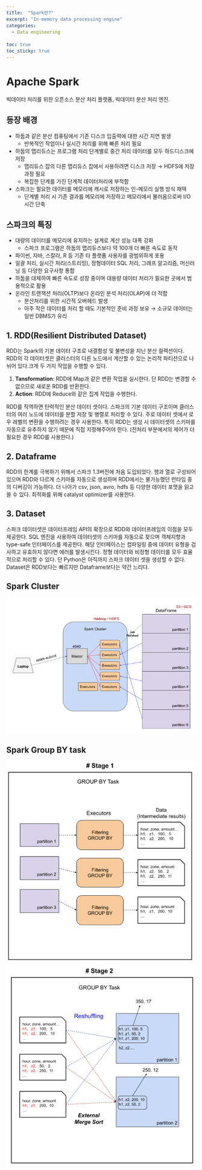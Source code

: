```yaml
---
title:  "Spark란?"
excerpt: "In-memory data processing engine"
categories:
  - Data engineering

toc: true
toc_sticky: true
---
```

# Apache Spark 
빅데이터 처리를 위한 오픈소스 분산 처리 플랫폼, 빅데이터 분산 처리 엔진.

## 등장 배경

- 하둡과 같은 분산 컴퓨팅에서 기존 디스크 입출력에 대한 시간 지연 발생
    - 반복적인 작업이나 실시간 처리를 위해 빠른 처리 필요
- 하둡의 맵리듀스는 프로그램 처리 단계별로 중간 처리 데이터를 모두 하드디스크에 저장
    - 맵리듀스 잡의 다른 맵리듀스 잡에서 사용하려면 디스크 저장 → HDFS에 저장 과정 필요
    - 복잡한 단계를 가진 단계적 데이터처리에 부적합
- 스파크는 필요한 데이터를 메모리에 캐시로 저장하는 인-메모리 실행 방식 채택
    - 단계별 처리 시 기존 결과를 메모리에 저장하고 메모리에서 불러옴으로써 I/O 시간 단축

## 스파크의 특징

- 대량의 데이터를 메모리에 유지하는 설계로 계산 성능 대폭 강화
    - 스파크 프로그램은 하둡의 맵리듀스보다 약 100개 더 빠른 속도로 동작
- 파이썬, 자바, 스칼라, R 등 기존 타 플랫폼 사용자를 광범위하게 포용
- 일괄 처리, 실시간 처리(스트리밍), 정형데이터 SQL 처리, 그래프 알고리즘, 머신러닝 등 다양한 요구사항 통합
- 하둡을 대체하여 빠른 속도로 성장 중이며 대용량 데이터 처리가 필요한 곳에서 범용적으로 활용
- 온라인 트랜잭션 처리(OLTP)보다 온라인 분석 처리(OLAP)에 더 적합
    - 분산처리를 위한 시간적 오버헤드 발생
    - 아주 작은 데이터를 처리 할 때도 기본적인 준비 과정 보유 → 소규모 데이터는 일반 DBMS가 유리

## **1. RDD(Resilient Distributed Dataset)**

RDD는 Spark의 기본 데이터 구조로 내결함성 및 불변성을 지닌 분산 컬렉션이다. RDD의 각 데이터셋은 클러스터의 다른 노드에서 계산할 수 있는 논리적 파티션으로 나뉘어 있다.크게 두 가지 작업을 수행할 수 있다.

1. **Tansformation**: RDD에 Map과 같은 변환 작업을 실시한다. 단 RDD는 변경할 수 없으므로 새로운 RDD를 반환한다.
2. **Action**: RDD에 Reduce와 같은 집계 작업을 수행한다.

RDD를 직역하면 탄력적인 분산 데이터 셋이다. 스파크의 기본 데이터 구조이며 클러스터의 여러 노드에 데이터를 분할 저장 및 병렬로 처리할 수 있다. 주로 데이터 셋에서 로우 레벨의 변환을 수행하려는 경우 사용한다. 특히 RDD는 생성 시 데이터셋의 스키마를 자동으로 유추하지 않기 때문에 직접 지정해주어야 한다. (전처리 부분에서의 제어가 더 필요한 경우 RDD를 사용한다.)

## **2. Dataframe**

RDD의 한계를 극복하기 위해서 스파크 1.3버전에 처음 도입되었다. 행과 열로 구성되어 있으며 RDD와 다르게 스키마를 자동으로 생성하며 RDD에서는 불가능했던 런타임 중의 디버깅이 가능하다. 더 나아가 csv, json, avro, hdfs 등 다양한 데이터 포맷을 읽고 쓸 수 있다. 최적화를 위해 catalyst optimizer를 사용한다.

## **3. Dataset**

스파크 데이터셋은 데이터프레임 API의 확장으로 RDD와 데이터프레임의 이점을 모두 제공한다. SQL 엔진을 사용하여 데이터셋의 스키마를 자동으로 찾으며 객체지향과 type-safe 인터페이스를 제공한다. 해당 인터페이스는 컴파일링 중에 데이터 유형을 검사하고 유효하지 않다면 에러를 발생시킨다. 정형 데이터와 비정형 데이터를 모두 효율적으로 처리할 수 있다. 단 Python은 아직까지 스파크 데이터 셋을 생성할 수 없다. Dataset은 RDD보다는 빠르지만 Dataframe보다는 약간 느리다.


## Spark Cluster

<img src="../assets/images/blog/spark_01.png"> 

## Spark Group BY task

<img src="../assets/images/blog/spark_02.png" width=550>  

<img src="../assets/images/blog/spark_03.png" width=550> 